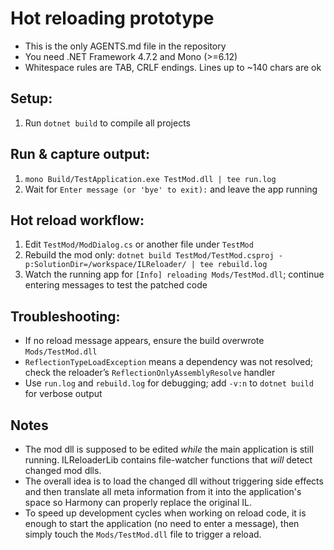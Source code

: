 # Hot reloading prototype
  - This is the only AGENTS.md file in the repository
  - You need .NET Framework 4.7.2 and Mono (>=6.12)
  - Whitespace rules are TAB, CRLF endings. Lines up to ~140 chars are ok

## Setup:
  1. Run `dotnet build` to compile all projects

## Run & capture output:
  1. `mono Build/TestApplication.exe TestMod.dll | tee run.log`
  2. Wait for `Enter message (or 'bye' to exit):` and leave the app running

## Hot reload workflow:
  1. Edit `TestMod/ModDialog.cs` or another file under `TestMod`
  2. Rebuild the mod only: `dotnet build TestMod/TestMod.csproj -p:SolutionDir=/workspace/ILReloader/ | tee rebuild.log`
  3. Watch the running app for `[Info] reloading Mods/TestMod.dll`; continue entering messages to test the patched code

## Troubleshooting:
  - If no reload message appears, ensure the build overwrote `Mods/TestMod.dll`
  - `ReflectionTypeLoadException` means a dependency was not resolved; check the reloader’s `ReflectionOnlyAssemblyResolve` handler
  - Use `run.log` and `rebuild.log` for debugging; add `-v:n` to `dotnet build` for verbose output

## Notes
  - The mod dll is supposed to be edited *while* the main application is still running. ILReloaderLib contains file-watcher functions that *will* detect changed mod dlls.
  - The overall idea is to load the changed dll without triggering side effects and then translate all meta information from it into the application's space so Harmony can properly replace the original IL.
  - To speed up development cycles when working on reload code, it is enough to start the application (no need to enter a message), then simply touch the `Mods/TestMod.dll` file to trigger a reload.